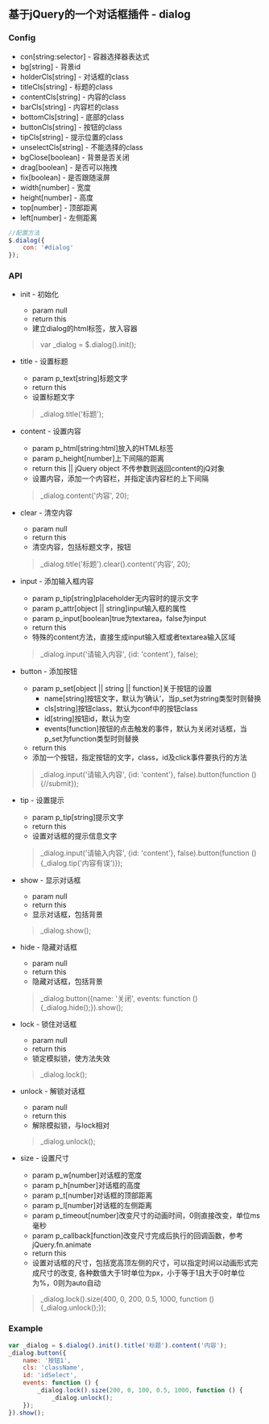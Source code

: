 ## 基于jQuery的一个对话框插件 - dialog

### Config

- con[string:selector] - 容器选择器表达式
- bg[string] - 背景id
- holderCls[string] - 对话框的class
- titleCls[string] - 标题的class
- contentCls[string] - 内容的class
- barCls[string] - 内容栏的class
- bottomCls[string] - 底部的class
- buttonCls[string] - 按钮的class
- tipCls[string] - 提示位置的class
- unselectCls[string] - 不能选择的class
- bgClose[boolean] - 背景是否关闭
- drag[boolean] - 是否可以拖拽
- fix[boolean] - 是否跟随滚屏
- width[number] - 宽度		
- height[number] - 高度
- top[number] - 顶部距离
- left[number] - 左侧距离

```js
//配置方法
$.dialog({
	con: '#dialog'
});
```

### API

- init - 初始化
	- param null
	- return this
	- 建立dialog的html标签，放入容器

	>var _dialog = $.dialog().init();
- title - 设置标题
	- param p_text[string]标题文字
	- return this
	- 设置标题文字

	>_dialog.title('标题');
- content - 设置内容
	- param p_html[string:html]放入的HTML标签
	- param p_height[number]上下间隔的距离
	- return this || jQuery object 不传参数则返回content的jQ对象
	- 设置内容，添加一个内容栏，并指定该内容栏的上下间隔

	>_dialog.content('内容', 20);
- clear - 清空内容
	- param null
	- return this
	- 清空内容，包括标题文字，按钮

	>_dialog.title('标题').clear().content('内容', 20);
- input - 添加输入框内容
	- param p_tip[string]placeholder无内容时的提示文字
	- param p_attr[object || string]input输入框的属性
	- param p_input[boolean]true为textarea，false为input
	- return this
	- 特殊的content方法，直接生成input输入框或者textarea输入区域

	>_dialog.input('请输入内容', {id: 'content'}, false);
- button - 添加按钮
	- param p_set[object || string || function]关于按钮的设置
		- name[string]按钮文字，默认为‘确认’，当p_set为string类型时则替换
		- cls[string]按钮class，默认为conf中的按钮class
		- id[string]按钮id，默认为空
		- events[function]按钮的点击触发的事件，默认为关闭对话框，当p_set为function类型时则替换
	- return this
	- 添加一个按钮，指定按钮的文字，class，id及click事件要执行的方法

	>_dialog.input('请输入内容', {id: 'content'}, false).button(function () {//submit});
- tip - 设置提示
	- param p_tip[string]提示文字
	- return this
	- 设置对话框的提示信息文字
	
	>_dialog.input('请输入内容', {id: 'content'}, false).button(function () {_dialog.tip('内容有误')});
- show - 显示对话框
	- param null
	- return this
	- 显示对话框，包括背景

	>_dialog.show();
- hide - 隐藏对话框
	- param null
	- return this
	- 隐藏对话框，包括背景

	>_dialog.button({name: '关闭', events: function () {_dialog.hide();}).show();
- lock - 锁住对话框
	- param null
	- return this
	- 锁定模拟锁，使方法失效

	>_dialog.lock();
- unlock - 解锁对话框
	- param null
	- return this
	- 解除模拟锁，与lock相对

	>_dialog.unlock();
- size - 设置尺寸
	- param p_w[number]对话框的宽度
	- param p_h[number]对话框的高度
	- param p_t[number]对话框的顶部距离
	- param p_l[number]对话框的左侧距离
	- param p_timeout[number]改变尺寸的动画时间，0则直接改变，单位ms毫秒
	- param p_callback[function]改变尺寸完成后执行的回调函数，参考jQuery.fn.animate
	- return this
	- 设置对话框的尺寸，包括宽高顶左侧的尺寸，可以指定时间以动画形式完成尺寸的改变, 各种数值大于1时单位为px，小于等于1且大于0时单位为%，0则为auto自动

	>_dialog.lock().size(400, 0, 200, 0.5, 1000, function () {_dialog.unlock();});

### Example

```js
var _dialog = $.dialog().init().title('标题').content('内容');
_dialog.button({
	name: '按钮1',
	cls: 'className',
	id: 'idSelect',
	events: function () {
		_dialog.lock().size(200, 0, 100, 0.5, 1000, function () {
			_dialog.unlock();
	});
}).show();
```